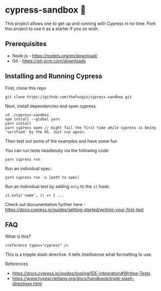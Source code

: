 # cypress-sandbox 🌲

This project allows one to get up and running with Cypress in no time. Fork this project to use it as a starter if you so wish. 

## Prerequisites 
* Node.js - https://nodejs.org/en/download/
* Git - https://git-scm.com/downloads

## Installing and Running Cypress
First, clone this repo 
```
git clone https://github.com/thefungiz/cypress-sandbox.git
```
Next, install dependencies and open cypress
```
cd ./cypress-sandbox
npm install --global yarn
yarn install
yarn cypress open // might fail the first time while cypress is being 'verified' by the OS. Just run again.
```
Then test out some of the examples and have some fun

You can run tests headlessly via the following code:

```
yarn cypress run
```

Run an individual spec:

```
yarn cypress run -s [path to spec]
```

Run an individual test by adding `only` to the `it` hook:

```
it.only('name', () => { ...
```

Check out documentation further here - https://docs.cypress.io/guides/getting-started/writing-your-first-test

## FAQ

What is this? 

```<reference types="cypress" />```

This is a tripple slash directive. It tells Intellisense what formatting to use.

References
* https://docs.cypress.io/guides/tooling/IDE-integration#Writing-Tests
* https://www.typescriptlang.org/docs/handbook/triple-slash-directives.html
